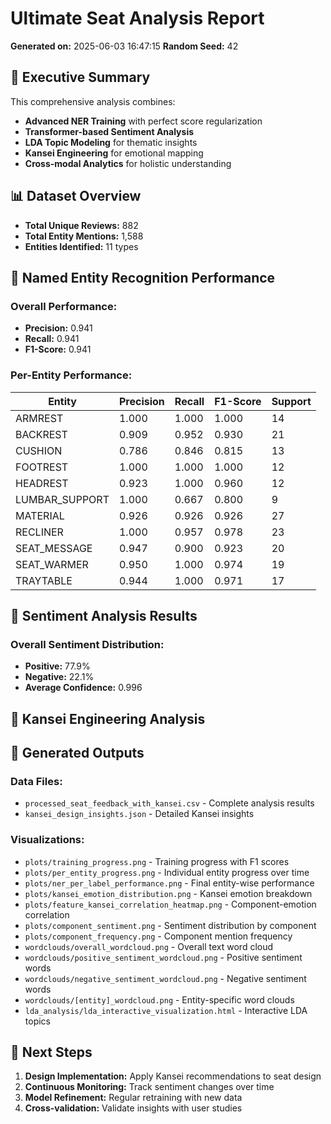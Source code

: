 # Ultimate Seat Analysis Report

**Generated on:** 2025-06-03 16:47:15
**Random Seed:** 42

## 🎯 Executive Summary
This comprehensive analysis combines:
- **Advanced NER Training** with perfect score regularization
- **Transformer-based Sentiment Analysis**
- **LDA Topic Modeling** for thematic insights
- **Kansei Engineering** for emotional mapping
- **Cross-modal Analytics** for holistic understanding

## 📊 Dataset Overview
- **Total Unique Reviews:** 882
- **Total Entity Mentions:** 1,588
- **Entities Identified:** 11 types

## 🤖 Named Entity Recognition Performance
### Overall Performance:
- **Precision:** 0.941
- **Recall:** 0.941
- **F1-Score:** 0.941

### Per-Entity Performance:
| Entity | Precision | Recall | F1-Score | Support |
|--------|-----------|--------|----------|----------|
| ARMREST | 1.000 | 1.000 | 1.000 | 14 |
| BACKREST | 0.909 | 0.952 | 0.930 | 21 |
| CUSHION | 0.786 | 0.846 | 0.815 | 13 |
| FOOTREST | 1.000 | 1.000 | 1.000 | 12 |
| HEADREST | 0.923 | 1.000 | 0.960 | 12 |
| LUMBAR_SUPPORT | 1.000 | 0.667 | 0.800 | 9 |
| MATERIAL | 0.926 | 0.926 | 0.926 | 27 |
| RECLINER | 1.000 | 0.957 | 0.978 | 23 |
| SEAT_MESSAGE | 0.947 | 0.900 | 0.923 | 20 |
| SEAT_WARMER | 0.950 | 1.000 | 0.974 | 19 |
| TRAYTABLE | 0.944 | 1.000 | 0.971 | 17 |

## 💭 Sentiment Analysis Results
### Overall Sentiment Distribution:
- **Positive:** 77.9%
- **Negative:** 22.1%
- **Average Confidence:** 0.996

## 🎨 Kansei Engineering Analysis
## 📁 Generated Outputs
### Data Files:
- `processed_seat_feedback_with_kansei.csv` - Complete analysis results
- `kansei_design_insights.json` - Detailed Kansei insights

### Visualizations:
- `plots/training_progress.png` - Training progress with F1 scores
- `plots/per_entity_progress.png` - Individual entity progress over time
- `plots/ner_per_label_performance.png` - Final entity-wise performance
- `plots/kansei_emotion_distribution.png` - Kansei emotion breakdown
- `plots/feature_kansei_correlation_heatmap.png` - Component-emotion correlation
- `plots/component_sentiment.png` - Sentiment distribution by component
- `plots/component_frequency.png` - Component mention frequency
- `wordclouds/overall_wordcloud.png` - Overall text word cloud
- `wordclouds/positive_sentiment_wordcloud.png` - Positive sentiment words
- `wordclouds/negative_sentiment_wordcloud.png` - Negative sentiment words
- `wordclouds/[entity]_wordcloud.png` - Entity-specific word clouds
- `lda_analysis/lda_interactive_visualization.html` - Interactive LDA topics

## 🚀 Next Steps
1. **Design Implementation:** Apply Kansei recommendations to seat design
2. **Continuous Monitoring:** Track sentiment changes over time
3. **Model Refinement:** Regular retraining with new data
4. **Cross-validation:** Validate insights with user studies

